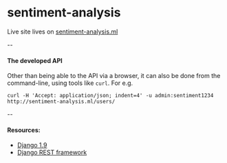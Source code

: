 # sentiment-analysis

Live site lives on [sentiment-analysis.ml](http://sentiment-analysis.ml/)

--
#### The developed API
Other than being able to the API via a browser, it can also be done from the command-line, using tools like `curl`.
For e.g.
```
curl -H 'Accept: application/json; indent=4' -u admin:sentiment1234 http://sentiment-analysis.ml/users/
```


--
#### Resources:
+ [Django 1.9](https://www.djangoproject.com/)
+ [Django REST framework](http://www.django-rest-framework.org/)


